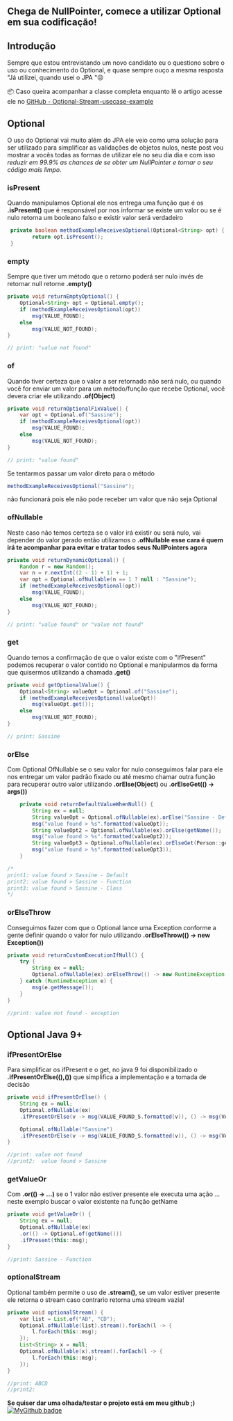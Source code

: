 ## Chega de NullPointer, comece a utilizar Optional em sua codificação!

## Introdução
Sempre que estou entrevistando um novo candidato eu o questiono sobre o uso ou conhecimento do Optional, e quase sempre ouço a mesma resposta "Já utilizei, quando usei o JPA "😢

📦 Caso queira acompanhar a classe completa enquanto lê o artigo acesse ele no [GitHub - Optional-Stream-usecase-example](https://github.com/Sassine/optional-stream-usecase-example/blob/main/src/main/java/com/github/sassine/api/OptionalUseCase.java)

## Optional
O uso do Optional vai muito além do JPA ele veio como uma solução para ser utilizado para simplificar as validações de objetos nulos, neste post vou mostrar a vocês todas as formas de utilizar ele no seu dia dia e com isso *reduzir em 99.9% as chances de se obter um NullPointer e tornar o seu código mais limpo*.

###  isPresent
Quando manipulamos Optional ele nos entrega uma função que é os **.isPresent()** que é responsável por nos informar se existe um valor ou se é nulo retorna um booleano falso e existir valor será verdadeiro

```java
 private boolean methodExampleReceivesOptional(Optional<String> opt) {
		return opt.isPresent();
 }
```

###  empty
Sempre que tiver um método que o retorno poderá ser nulo invés de retornar null retorne **.empty()**

```java
private void returnEmptyOptional() {
	Optional<String> opt = Optional.empty();
	if (methodExampleReceivesOptional(opt))
		msg(VALUE_FOUND);
	else
		msg(VALUE_NOT_FOUND);
}

// print: "value not found"
``` 

### of
Quando tiver certeza que o valor a ser retornado não será nulo, ou quando você for enviar um valor para um método/função que recebe Optional, você devera criar ele utilizando **.of(Object)**

```java
private void returnOptionalFixValue() {
	var opt = Optional.of("Sassine");
	if (methodExampleReceivesOptional(opt))
		msg(VALUE_FOUND);
	else
		msg(VALUE_NOT_FOUND);
}

// print: "value found"
``` 
Se tentarmos passar um valor direto para o método 
```java
methodExampleReceivesOptional("Sassine");
``` 
não funcionará pois ele não pode receber um valor que não seja Optional<T>

### ofNullable
Neste caso não temos certeza se o valor irá existir ou será nulo, vai depender do valor gerado então utilizamos o **.ofNullable esse cara é quem irá te acompanhar para evitar e tratar todos seus NullPointers agora** 


```java
private void returnDynamicOptional() {
	Random r = new Random();
	var n = r.nextInt((2 - 1) + 1) + 1;
	var opt = Optional.ofNullable(n == 1 ? null : "Sassine");
	if (methodExampleReceivesOptional(opt))
		msg(VALUE_FOUND);
	else
		msg(VALUE_NOT_FOUND);
}

// print: "value found" or "value not found"
``` 

### get
Quando temos a confirmação de que o valor existe com o "ifPresent" podemos recuperar o valor contido no Optional e manipularmos da forma que quisermos utilizando a chamada **.get()**

```java
private void getOptionalValue() {
	Optional<String> valueOpt = Optional.of("Sassine");
	if (methodExampleReceivesOptional(valueOpt))
		msg(valueOpt.get());
	else
		msg(VALUE_NOT_FOUND);
}

// print: Sassine
``` 
### orElse
Com Optional OfNullable se o seu valor for nulo conseguimos falar para ele nos entregar um valor padrão fixado ou até mesmo chamar outra função para recuperar outro valor utilizando **.orElse(Object)** ou **.orElseGet(() -> args())**

```java
	private void returnDefaultValueWhenNull() {
		String ex = null;
		String valueOpt = Optional.ofNullable(ex).orElse("Sassine - Default");
		msg("value found > %s".formatted(valueOpt));
		String valueOpt2 = Optional.ofNullable(ex).orElse(getName());
		msg("value found > %s".formatted(valueOpt2));
		String valueOpt3 = Optional.ofNullable(ex).orElseGet(Person::getName);
		msg("value found > %s".formatted(valueOpt3));
	}

/* 
print1: value found > Sassine - Default
print2: value found > Sassine - Function
print3: value found > Sassine - Class
*/

``` 
### orElseThrow
Conseguimos fazer com que o Optional lance uma Exception conforme a gente definir quando o valor for nulo utilizando **.orElseThrow(() -> new Exception())**

```java
private void returnCustomExecutionIfNull() {
	try {
		String ex = null;
		Optional.ofNullable(ex).orElseThrow(() -> new RuntimeException("value not found - exception"));
	} catch (RuntimeException e) {
		msg(e.getMessage());
	}
}

//print: value not found - exception
``` 
## Optional Java 9+

### ifPresentOrElse
Para simplificar os ifPresent e o get, no java 9 foi disponibilizado o **.ifPresentOrElse((),())** que simplifica a implementação e a tomada de decisão 

```java
private void ifPresentOrElse() {
	String ex = null;
	Optional.ofNullable(ex)
	.ifPresentOrElse(v -> msg(VALUE_FOUND_S.formatted(v)), () -> msg(VALUE_NOT_FOUND));

	Optional.ofNullable("Sassine")
	.ifPresentOrElse(v -> msg(VALUE_FOUND_S.formatted(v)), () -> msg(VALUE_NOT_FOUND));
}

//print: value not found
//print2:  value found > Sassine
``` 
### getValueOr
Com **.or(() -> ...)** se o 1 valor não estiver presente ele executa uma ação ... neste exemplo buscar o valor existente na função getName

```java
private void getValueOr() {
	String ex = null;
	Optional.ofNullable(ex)
	.or(() -> Optional.of(getName()))
	.ifPresent(this::msg);
}

//print: Sassine - Function
``` 
### optionalStream
Optional também permite o uso de **.stream()**, se um valor estiver presente ele retorna o stream caso contrario retorna uma stream vazia!

```java
private void optionalStream() {
	var list = List.of("AB", "CD");
	Optional.ofNullable(list).stream().forEach(l -> {
		l.forEach(this::msg);
	});
	List<String> x = null;
	Optional.ofNullable(x).stream().forEach(l -> {
		l.forEach(this::msg);
	});
}

//print: ABCD
//print2: 
``` 
**Se quiser dar uma olhada/testar o projeto está em meu github ;)**
 [![MyGithub badge](https://img.shields.io/badge/GHITHUB-Optional_Stream_usecase_example-blueviolet.svg?style=for-the-badge)](https://github.com/Sassine/optional-stream-usecase-example)
